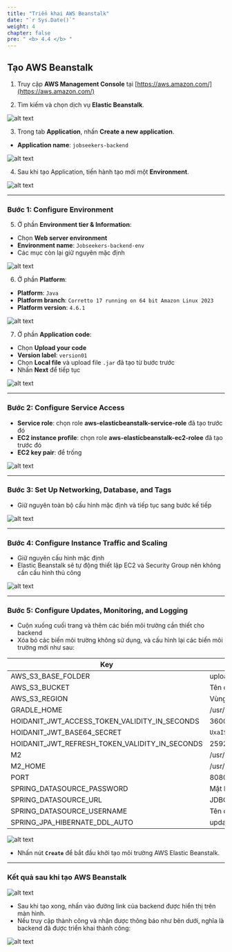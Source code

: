 ```yaml
---
title: "Triển khai AWS Beanstalk"
date: "`r Sys.Date()`"
weight: 4
chapter: false
pre: " <b> 4.4 </b> "
---
```


## Tạo AWS Beanstalk

1. Truy cập **AWS Management Console** tại [https://aws.amazon.com/](https://aws.amazon.com/)

2. Tìm kiếm và chọn dịch vụ **Elastic Beanstalk**.

![alt text](image.png)

3. Trong tab **Application**, nhấn **Create a new application**.

- **Application name**: `jobseekers-backend`

![alt text](image-2.png)

4. Sau khi tạo Application, tiến hành tạo mới một **Environment**.

![alt text](image-1.png)

---

### **Bước 1: Configure Environment**

5. Ở phần **Environment tier & Information**:

- Chọn **Web server environment**
- **Environment name**: `Jobseekers-backend-env`
- Các mục còn lại giữ nguyên mặc định

![alt text](image-3.png)

6. Ở phần **Platform**:

- **Platform**: `Java`
- **Platform branch**: `Corretto 17 running on 64 bit Amazon Linux 2023`
- **Platform version**: `4.6.1`

![alt text](image-4.png)

7. Ở phần **Application code**:

- Chọn **Upload your code**
- **Version label**: `version01`
- Chọn **Local file** và upload file `.jar` đã tạo từ bước trước
- Nhấn **Next** để tiếp tục

![alt text](image-5.png)

---

### **Bước 2: Configure Service Access**

- **Service role**: chọn role **aws-elasticbeanstalk-service-role** đã tạo trước đó
- **EC2 instance profile**: chọn role **aws-elasticbeanstalk-ec2-rolee** đã tạo trước đó
- **EC2 key pair**: để trống

![alt text](image-6.png)

---

### **Bước 3: Set Up Networking, Database, and Tags**

- Giữ nguyên toàn bộ cấu hình mặc định và tiếp tục sang bước kế tiếp

![alt text](image-7.png)

---

### **Bước 4: Configure Instance Traffic and Scaling**

- Giữ nguyên cấu hình mặc định
- Elastic Beanstalk sẽ tự động thiết lập EC2 và Security Group nên không cần cấu hình thủ công

![alt text](image-8.png)

---

### **Bước 5: Configure Updates, Monitoring, and Logging**

- Cuộn xuống cuối trang và thêm các biến môi trường cần thiết cho backend
- Xóa bỏ các biến môi trường không sử dụng, và cấu hình lại các biến môi trường mới như sau:

| **Key**                                        | **Value**                                                                                  |
| ---------------------------------------------- | ------------------------------------------------------------------------------------------ |
| AWS_S3_BASE_FOLDER                             | uploads/                                                                                   |
| AWS_S3_BUCKET                                  | Tên của S3 bucket đã tạo ở bước trước (ví dụ: `jobseeker-uploadfile`)                      |
| AWS_S3_REGION                                  | Vùng (region) của S3 bucket, ví dụ: `ap-southeast-1`                                       |
| GRADLE_HOME                                    | /usr/local/gradle                                                                          |
| HOIDANIT_JWT_ACCESS_TOKEN_VALIDITY_IN_SECONDS  | 3600                                                                                       |
| HOIDANIT_JWT_BASE64_SECRET                     | `UxaISAcJlpUx5+626BrxPYyMFphS5WCem/tODCjONXDyKg9wTaZyzwwhi7k6YLs3eJwn4eYdlrdLAYAyrT5FXQ==` |
| HOIDANIT_JWT_REFRESH_TOKEN_VALIDITY_IN_SECONDS | 2592000                                                                                    |
| M2                                             | /usr/local/apache-maven/bin                                                                |
| M2_HOME                                        | /usr/local/apache-maven                                                                    |
| PORT                                           | 8080                                                                                       |
| SPRING_DATASOURCE_PASSWORD                     | Mật khẩu truy cập cơ sở dữ liệu (do bạn thiết lập khi tạo database)                        |
| SPRING_DATASOURCE_URL                          | JDBC URL của cơ sở dữ liệu (ví dụ: `jdbc:mysql://<host>:<port>/<scheme>`)                  |
| SPRING_DATASOURCE_USERNAME                     | Tên đăng nhập cơ sở dữ liệu (ví dụ: `admin`)                                               |
| SPRING_JPA_HIBERNATE_DDL_AUTO                  | update                                                                                     |

![alt text](image-9.png)

- Nhấn nút **`Create`** để bắt đầu khởi tạo môi trường AWS Elastic Beanstalk.

---

### Kết quả sau khi tạo AWS Beanstalk

![alt text](image-10.png)

- Sau khi tạo xong, nhấn vào đường link của backend được hiển thị trên màn hình.
- Nếu truy cập thành công và nhận được thông báo như bên dưới, nghĩa là backend đã được triển khai thành công:

![alt text](image-11.png)
